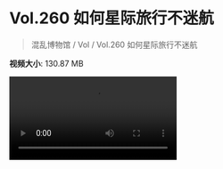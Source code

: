 # Vol.260 如何星际旅行不迷航

> 混乱博物馆 / Vol / Vol.260 如何星际旅行不迷航

**视频大小**: 130.87 MB

<div class="video"><video src="https://file.hsyhx.top/archive/260.mp4" controls preload>🤔 您的浏览器不支持 video 标签</video></div>